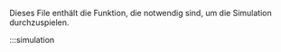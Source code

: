 Dieses File enthält die Funktion, die notwendig sind, um die Simulation durchzuspielen.

:::simulation